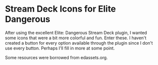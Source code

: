# Stream Deck Icons for Elite Dangerous



After using the excellent Elite: Dangerous Stream Deck plugin, I wanted some icons that were a bit more colorful and fun. Enter these. I haven't created a button for every option available through the plugin since I don't use every button. Perhaps I'll fill in more at some point.

Some resources were borrowed from edassets.org.
